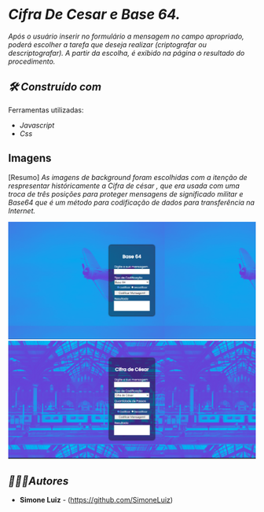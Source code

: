 # *Cifra De Cesar e Base 64.*
*Após o usuário inserir no formulário a mensagem no campo apropriado, poderá escolher a tarefa que deseja realizar 
(criptografar ou descriptografar). A partir da escolha, é exibido na página o resultado do procedimento.*

## *🛠️ Construído com*
Ferramentas utilizadas:
* *Javascript* 
* *Css*

## Imagens 
[Resumo] *As imagens de background foram escolhidas com a itenção de respresentar históricamente 
a Cifra de césar , que era usada com uma troca de três posições para proteger mensagens de significado militar
e Base64 que é um método para codificação de dados para transferência na Internet.*

<p align="center">
  <img src="./assets/Base64Pagina.png">
   <img src="./assets/CifraDeCesarPagina.png">
</p>

## *🙋🏻‍♀️Autores*
* **Simone Luiz** - (https://github.com/SimoneLuiz)
